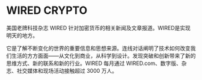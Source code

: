 # WIRED CRYPTO

美国老牌科技杂志 WIRED 针对加密货币的相关新闻及文章报道。WIRED是实现明天的地方。

它是了解不断变化的世界的重要信息和思想来源。连线对话阐明了技术如何改变我们生活的方方面面——从文化到商业，从科学到设计。发现突破和创新带来了新的思维方式、新的联系和新的行业。WIRED 每月通过 WIRED.com、数字版、杂志、社交媒体和现场活动接触超过 3000 万人。
